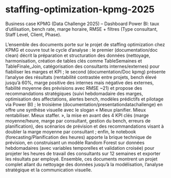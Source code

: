 # staffing-optimization-kpmg-2025
Business case KPMG (Data Challenge 2025) – Dashboard Power BI: taux d’utilisation, bench rate, marge horaire, RMSE + filtres (Type consultant, Staff Level, Client, Phase).

L’ensemble des documents porte sur le projet de staffing optimization chez KPMG et couvre tout le cycle d’analyse : le premier (documentation/doc clean) décrit la préparation et structuration des données (nettoyage, harmonisation, création de tables clés comme TableSemaines et TableFinale_Join, catégorisation des consultants internes/externes) pour fiabiliser les marges et KPI ; le second (documentation/Doc kpmg) présente l’analyse des résultats (rentabilité contrastée entre projets, bench élevé jusqu’à 60%, marge positive des internes mais négative des externes, fiabilité moyenne des prévisions avec RMSE ~21) et propose des recommandations stratégiques (suivi hebdomadaire des marges, optimisation des affectations, alertes bench, modèles prédictifs et pilotage via Power BI) ; le troisième (documentation/presentationdatachallenge) en offre une synthèse visuelle avec le slogan « Mieux planifier. Mieux rentabiliser. Mieux staffer. », la mise en avant des 4 KPI clés (marge moyenne/heure, marge par consultant, gestion du bench, erreurs de planification), des scénarios de prévision et des recommandations visant à doubler la marge moyenne par consultant ; enfin, le notebook (forecasting/Planification des heures) apporte la brique technique de prévision, en construisant un modèle Random Forest sur données hebdomadaires (avec variables temporelles et validation croisée) pour projeter les heures de travail des consultants sur 12 semaines et exporter les résultats par employé. Ensemble, ces documents montrent un projet complet allant du nettoyage des données jusqu’à la modélisation, l’analyse stratégique et la communication visuelle.
